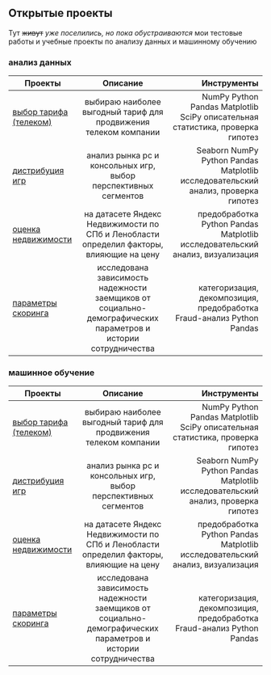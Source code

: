 ## Открытые проекты
Тут ~~живут~~ _уже поселились, но пока обустраиваются_ мои тестовые работы и учебные проекты по анализу данных и машинному обучению

### анализ данных

| Проекты        | Описание           | Инструменты  |
| -------------  |:------------------:| ------------:|
|[выбор тарифа (телеком)](https://github.com/n-vit/YaP_Projects/tree/main/анализ%20данных/выбор%20тарифа%20телеком)   | выбираю наиболее выгодный тариф для продвижения телеком компании     | NumPy Python Pandas Matplotlib SciPy описательная статистика, проверка гипотез       |
| [дистрибуция игр](https://github.com/n-vit/YaP_Projects/tree/main/анализ%20данных/исследование%20рынка%20игр)      | анализ рынка pc и консольных игр, выбор перспективных сегментов          |  Seaborn NumPy Python Pandas Matplotlib исследовательский анализ, проверка гипотез      |
| [оценка недвижимости](https://github.com/n-vit/YaP_Projects/tree/main/анализ%20данных/исследовательский%20анализ%20недвижимости)      | на датасете Яндекс Недвижимости по СПб и Ленобласти определил факторы, влияющие на цену          |   предобработка Python Pandas Matplotlib исследовательский анализ, визуализация       |
| [параметры скоринга](https://github.com/n-vit/YaP_Projects/tree/main/анализ%20данных/параметры%20кредитного%20скоринга)      | исследована зависимость надежности заемщиков от социально-демографических параметров и истории сотрудничества           |   категоризация, декомпозиция, предобработка Fraud-анализ Python Pandas       |


### машинное обучение

| Проекты        | Описание           | Инструменты  |
| -------------  |:------------------:| ------------:|
|[выбор тарифа (телеком)](https://github.com/n-vit/YaP_Projects/tree/main/анализ%20данных/выбор%20тарифа%20телеком)   | выбираю наиболее выгодный тариф для продвижения телеком компании     | NumPy Python Pandas Matplotlib SciPy описательная статистика, проверка гипотез       |
| [дистрибуция игр](https://github.com/n-vit/YaP_Projects/tree/main/анализ%20данных/исследование%20рынка%20игр)      | анализ рынка pc и консольных игр, выбор перспективных сегментов          |  Seaborn NumPy Python Pandas Matplotlib исследовательский анализ, проверка гипотез      |
| [оценка недвижимости](https://github.com/n-vit/YaP_Projects/tree/main/анализ%20данных/исследовательский%20анализ%20недвижимости)      | на датасете Яндекс Недвижимости по СПб и Ленобласти определил факторы, влияющие на цену          |   предобработка Python Pandas Matplotlib исследовательский анализ, визуализация       |
| [параметры скоринга](https://github.com/n-vit/YaP_Projects/tree/main/анализ%20данных/параметры%20кредитного%20скоринга)      | исследована зависимость надежности заемщиков от социально-демографических параметров и истории сотрудничества           |   категоризация, декомпозиция, предобработка Fraud-анализ Python Pandas       |

